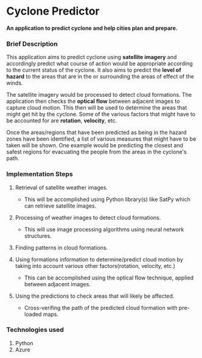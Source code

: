 Cyclone Predictor
=====================

**An application to predict cyclone and help cities plan and prepare.**

### Brief Description

This application aims to predict cyclone using **satellite imagery** and accordingly predict what course of action would be appropriate
according to the current status of the cyclone. It also aims to predict the **level of hazard** to the areas that are in the or surrounding the
areas of effect of the winds.

The satellite imagery would be processed to detect cloud formations. The application then checks the **optical flow** between adjacent images
to capture cloud motion. This then will be used to determine the areas that might get hit by the cyclone. Some of the various factors that might have to be accounted for are **rotation**, **velocity**, etc.

Once the areas/regions that have been predicted as being in the hazard zones have been identified, a list of various measures that might have
to be taken will be shown. One example would be predicting the closest and safest regions for evacuating the people from the areas in the cyclone's path.

### Implementation Steps

1. Retrieval of satellite weather images.
   - This will be accomplished using Python library(s) like SatPy which can retrieve satellite images.

2. Processing of weather images to detect cloud formations.
   - This will use image processing algorithms using neural network structures.

3. Finding patterns in cloud formations.

4. Using formations information to determine/predict cloud motion by taking into account various other factors(rotation, velocity, etc.)
   - This can be accomplished using the optical flow technique, applied between adjacent images.

5. Using the predictions to check areas that will likely be affected.
   - Cross-verifing the path of the predicted cloud formation with pre-loaded maps.

### Technologies used

1. Python
2. Azure
